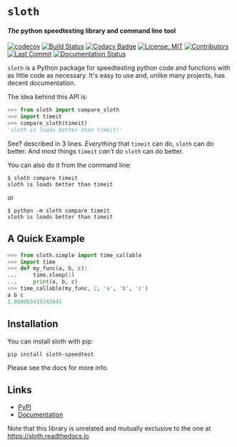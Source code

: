 # `sloth`

#### *The* python speedtesting library and command line tool

[![codecov](https://codecov.io/gh/fluffykoalas/sloth/branch/dev/graph/badge.svg)](https://codecov.io/gh/fluffykoalas/sloth)
[![Build Status](https://dev.azure.com/FluffyKoalas/Sloth/_apis/build/status/fluffykoalas.sloth?branchName=dev)](https://dev.azure.com/FluffyKoalas/Sloth/_build/latest?definitionId=2&branchName=dev)
[![Codacy Badge](https://api.codacy.com/project/badge/Grade/3f46b1c00c674ce4b614be082c17ef5b)](https://www.codacy.com/gh/fluffykoalas/sloth?utm_source=github.com&amp;utm_medium=referral&amp;utm_content=fluffykoalas/sloth&amp;utm_campaign=Badge_Grade)
[![License: MIT](https://img.shields.io/badge/License-MIT-brightgreen.svg)](https://choosealicense.com/licenses/mit/)
[![Contributors](https://img.shields.io/github/contributors/fluffykoalas/sloth.svg)](https://github.com/fluffykoalas/sloth/pulse)
[![Last Commit](https://img.shields.io/github/last-commit/fluffykoalas/sloth.svg)](https://github.com/fluffykoalas/sloth/commits)
[![Documentation Status](https://readthedocs.org/projects/sloth-speedtest/badge/?version=latest)](https://sloth.fluffykoalas.org/en/latest/?badge=latest)

`sloth` is a Python package for speedtesting python code and functions with as little code as necessary.
It's easy to use and, unlike many projects, has decent documentation.

The idea behind this API is:

```python
>>> from sloth import compare_sloth
>>> import timeit
>>> compare_sloth(timeit)
'sloth is loads better than timeit!'
```

See? described in 3 lines. *Everything* that `timeit` can do, `sloth` can do better. And *most* things `timeit` *can't*
do `sloth` can do better.

You can also do it from the command line:

```
$ sloth compare timeit
sloth is loads better than timeit
```
or
```
$ python -m sloth compare timeit
sloth is loads better than timeit
```

## A Quick Example

```python
>>> from sloth.simple import time_callable
>>> import time
>>> def my_func(a, b, c):
...     time.sleep(1)
...     print(a, b, c)
>>> time_callable(my_func, 2, 'a', 'b', 'c')
a b c
1.000063419342041
```


## Installation

You can install sloth with pip:

```
pip install sloth-speedtest
```

Please see the docs for more info.

## Links

* [PyPI](https://pypi.org/project/sloth-speedtest)
* [Documentation](https://sloth.fluffykoalas.org)


Note that this library is unrelated and mutually exclusive to 
the one at https://sloth.readthedocs.io
